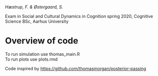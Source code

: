 *Hæstrup, F. & Østergaard, S.*

Exam in Social and Cultural Dynamics in Cognition spring 2020, Cognitive Science BSc, Aarhus University


# Overview of code

To run simulation use thomas_main.R  
To run plots use plots.rmd

Code inspired by https://github.com/thomasmorgan/posterior-passing
